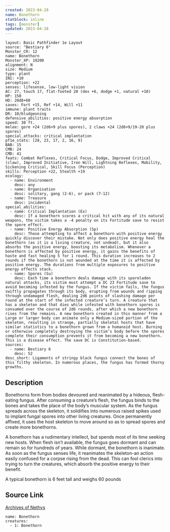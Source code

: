 ```yaml
---
created: 2023-04-28
name: Bonethorn
statblock: inline
tags: [monster]
updated: 2023-04-28
---
```

```statblock
layout: Basic Pathfinder 1e Layout
source: "Bestiary 6"
Monster_CR: 12
name: Bonethorn
Monster_XP: 19200
alignment: N
size: Medium
type: plant
INI: +10
perception: +22
senses: lifesense, low-light vision
AC: 27, touch 17, flat-footed 20 (dex +6, dodge +1, natural +10)
HP: 150
HD: 20d8+60
saves: Fort +15, Ref +14, Will +11
immune: plant traits
DR: 10/bludgeoning
defensive_abilities: positive energy absorption
speed: 30 ft.
melee: gore +24 (2d6+9 plus spores), 2 claws +24 (2d6+9/19-20 plus spores)
special_attacks: critical implantation
pf1e_stats: [28, 23, 17, 2, 16, 9]
BAB: 15
CMB: 24
CMD: 41
feats: Combat Reflexes, Critical Focus, Dodge, Improved Critical (claw), Improved Initiative, Iron Will, Lightning Reflexes, Mobility, Sickening Critical, Skill Focus (Perception)
skills: Perception +22, Stealth +19
ecology:
  - name: Environment
    desc: any
  - name: Organisation
    desc: solitary, gang (2-6), or pack (7-12)
  - name: Treasure
    desc: incidental
special_abilities:
  - name: Critical Implantation (Ex)
    desc: If a bonethorn scores a critical hit with any of its natural weapons, the victim takes a -4 penalty on its Fortitude save to resist the spore effect.
  - name: Positive Energy Absorption (Sp)
    desc: Those attempting to affect a bonethorn with positive energy quickly discover their mistake. Not only does positive energy heal the bonethorn (as it is a living creature, not undead), but it also absorbs the positive energy, boosting its metabolism. Whenever a bonethorn is affected by positive energy, it gains the benefits of haste and fast healing 5 for 1 round. This duration increases to 2 rounds if the bonethorn is not wounded at the time it is affected by positive energy. The durations from multiple exposures to positive energy effects stack.
  - name: Spores (Su)
    desc: Each time a bonethorn deals damage with its sporeladen natural attacks, its victim must attempt a DC 23 Fortitude save to avoid becoming infested by the fungus. If the victim fails, the fungus swiftly propagates through its body, erupting from wounds and ripping through undamaged flesh, dealing 2d6 points of slashing damage per round at the start of the infected creature’s turn. A creature that has a skeleton and that dies while infested with bonethorn spores is consumed over the course of 2d6 rounds, after which a new bonethorn rises from the remains. A new bonethorn created in this manner from a Large or larger body can animate only a Medium-sized portion of the skeleton, resulting in strange, partially skeletal hosts that have similar statistics to a bonethorn grown from a humanoid host. Burning or otherwise completely destroying the victim’s body before the spores complete their consumption prevents it from becoming a new bonethorn. This is a disease effect. The save DC is Constitution-based.
sources:
  - name: Bestiary 6
    desc: 52
desc_short: Ligaments of stringy black fungus connect the bones of this filthy skeleton. In numerous places, the fungus has formed thorny growths.
```
## Description
Bonethorns form from bodies devoured and reanimated by a hideous, flesh-eating fungus. After consuming a creature’s flesh, the fungus binds to the bones and takes the place of the body’s muscular system. As the fungus spreads across the skeleton, it solidifies into numerous raised spikes used to implant fungal spores into other living creatures. Once permanently affixed, it uses the host skeleton to move around so as to spread spores and create more bonethorns. 

A bonethorn has a rudimentary intellect, but spends most of its time seeking new hosts. When flesh isn’t available, the fungus goes dormant and can remain so for hundreds of years. While dormant, the bonethorn is inanimate. As soon as the fungus senses life, it reanimates the skeleton-an action easily confused for a corpse rising from the dead. This can fool clerics into trying to turn the creatures, which absorb the positive energy to their benefit. 

A typical bonethorn is 6 feet tall and weighs 60 pounds
## Source Link
[Archives of Nethys](https://aonprd.com/MonsterDisplay.aspx?ItemName=Bonethorn)
```encounter-table
name: Bonethorn
creatures:
  - 1: Bonethorn
```
